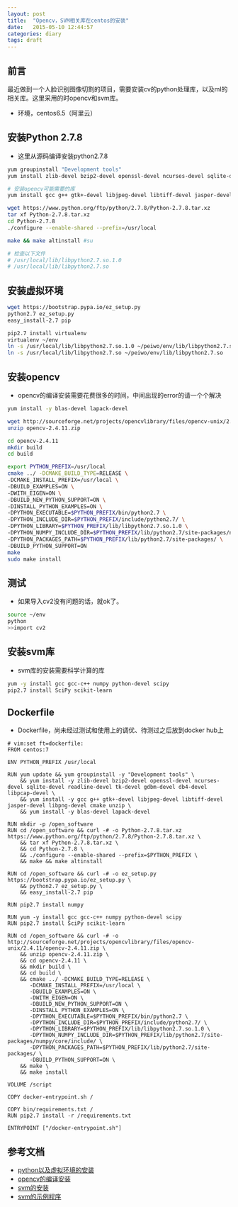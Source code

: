 ```yaml
---
layout: post
title:  "Opencv，SVM相关库在centos的安装"
date:   2015-05-10 12:44:57
categories: diary
tags: draft
---
```


## 前言

最近做到一个人脸识别图像切割的项目，需要安装cv的python处理库，以及ml的相关库。这里采用的时opencv和svm库。

* 环境，centos6.5（阿里云）

## 安装Python 2.7.8

* 这里从源码编译安装python2.7.8

```bash
yum groupinstall "Development tools"
yum install zlib-devel bzip2-devel openssl-devel ncurses-devel sqlite-devel readline-devel tk-devel gdbm-devel db4-devel libpcap-devel

# 安装opencv可能需要的库
yum install gcc g++ gtk+-devel libjpeg-devel libtiff-devel jasper-devel libpng-devel cmake unzip
```

```bash
wget https://www.python.org/ftp/python/2.7.8/Python-2.7.8.tar.xz
tar xf Python-2.7.8.tar.xz
cd Python-2.7.8
./configure --enable-shared --prefix=/usr/local

make && make altinstall #su

# 检查以下文件
# /usr/local/lib/libpython2.7.so.1.0
# /usr/local/lib/libpython2.7.so
```

## 安装虚拟环境

```bash
wget https://bootstrap.pypa.io/ez_setup.py
python2.7 ez_setup.py
easy_install-2.7 pip

pip2.7 install virtualenv
virtualenv ~/env
ln -s /usr/local/lib/libpython2.7.so.1.0 ~/peiwo/env/lib/libpython2.7.so.1.0
ln -s /usr/local/lib/libpython2.7.so ~/peiwo/env/lib/libpython2.7.so
```

## 安装opencv

* opencv的编译安装需要花费很多的时间，中间出现的error的请一个个解决

```bash
yum install -y blas-devel lapack-devel

wget http://sourceforge.net/projects/opencvlibrary/files/opencv-unix/2.4.11/opencv-2.4.11.zip
unzip opencv-2.4.11.zip

cd opencv-2.4.11
mkdir build
cd build

export PYTHON_PREFIX=/usr/local
cmake ../ -DCMAKE_BUILD_TYPE=RELEASE \
-DCMAKE_INSTALL_PREFIX=/usr/local \
-DBUILD_EXAMPLES=ON \
-DWITH_EIGEN=ON \
-DBUILD_NEW_PYTHON_SUPPORT=ON \
-DINSTALL_PYTHON_EXAMPLES=ON \
-DPYTHON_EXECUTABLE=$PYTHON_PREFIX/bin/python2.7 \
-DPYTHON_INCLUDE_DIR=$PYTHON_PREFIX/include/python2.7/ \
-DPYTHON_LIBRARY=$PYTHON_PREFIX/lib/libpython2.7.so.1.0 \
-DPYTHON_NUMPY_INCLUDE_DIR=$PYTHON_PREFIX/lib/python2.7/site-packages/numpy/core/include/ \
-DPYTHON_PACKAGES_PATH=$PYTHON_PREFIX/lib/python2.7/site-packages/ \
-DBUILD_PYTHON_SUPPORT=ON
make
sudo make install
```

## 测试

* 如果导入cv2没有问题的话，就ok了。

```bash
source ~/env
python
>>import cv2
```

## 安装svm库

* svm库的安装需要科学计算的库

```bash
yum -y install gcc gcc-c++ numpy python-devel scipy
pip2.7 install SciPy scikit-learn
```


## Dockerfile

* Dockerfile，尚未经过测试和使用上的调优、待测过之后放到docker hub上

```
# vim:set ft=dockerfile:
FROM centos:7

ENV PYTHON_PREFIX /usr/local

RUN yum update && yum groupinstall -y "Development tools" \
    && yum install -y zlib-devel bzip2-devel openssl-devel ncurses-devel sqlite-devel readline-devel tk-devel gdbm-devel db4-devel libpcap-devel \
    && yum install -y gcc g++ gtk+-devel libjpeg-devel libtiff-devel jasper-devel libpng-devel cmake unzip \
    && yum install -y blas-devel lapack-devel

RUN mkdir -p /open_software
RUN cd /open_software && curl -# -o Python-2.7.8.tar.xz https://www.python.org/ftp/python/2.7.8/Python-2.7.8.tar.xz \
    && tar xf Python-2.7.8.tar.xz \
    && cd Python-2.7.8 \
    && ./configure --enable-shared --prefix=$PYTHON_PREFIX \
    && make && make altinstall

RUN cd /open_software && curl -# -o ez_setup.py https://bootstrap.pypa.io/ez_setup.py \
    && python2.7 ez_setup.py \
    && easy_install-2.7 pip

RUN pip2.7 install numpy

RUN yum -y install gcc gcc-c++ numpy python-devel scipy
RUN pip2.7 install SciPy scikit-learn

RUN cd /open_software && curl -# -o http://sourceforge.net/projects/opencvlibrary/files/opencv-unix/2.4.11/opencv-2.4.11.zip \
    && unzip opencv-2.4.11.zip \
    && cd opencv-2.4.11 \
    && mkdir build \
    && cd build \
    && cmake ../ -DCMAKE_BUILD_TYPE=RELEASE \
       -DCMAKE_INSTALL_PREFIX=/usr/local \
       -DBUILD_EXAMPLES=ON \
       -DWITH_EIGEN=ON \
       -DBUILD_NEW_PYTHON_SUPPORT=ON \
       -DINSTALL_PYTHON_EXAMPLES=ON \
       -DPYTHON_EXECUTABLE=$PYTHON_PREFIX/bin/python2.7 \
       -DPYTHON_INCLUDE_DIR=$PYTHON_PREFIX/include/python2.7/ \
       -DPYTHON_LIBRARY=$PYTHON_PREFIX/lib/libpython2.7.so.1.0 \
       -DPYTHON_NUMPY_INCLUDE_DIR=$PYTHON_PREFIX/lib/python2.7/site-packages/numpy/core/include/ \
       -DPYTHON_PACKAGES_PATH=$PYTHON_PREFIX/lib/python2.7/site-packages/ \
       -DBUILD_PYTHON_SUPPORT=ON \
    && make \
    && make install

VOLUME /script

COPY docker-entrypoint.sh /

COPY bin/requirements.txt /
RUN pip2.7 install -r /requirements.txt

ENTRYPOINT ["/docker-entrypoint.sh"]

```

## 参考文档

* [python以及虚拟环境的安装](http://blogs.360.cn/blog/how-360-uses-python-1-virtualenv/)
* [opencv的编译安装](https://gist.github.com/HuangFJ/5ee1cfe742f442e89917)
* [svm的安装](http://scikit-learn.org/stable/install.html)
* [svm的示例程序](http://qiita.com/sz_dr/items/f3d6630137b184156a67)
